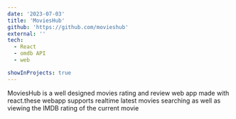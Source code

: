 ```yaml
---
date: '2023-07-03'
title: 'MoviesHub'
github: 'https://github.com/movieshub'
external: ''
tech:
  - React
  - omdb API
  - web

showInProjects: true
---
```


MoviesHub is a well designed movies rating and review web app made with react.these webapp supports realtime latest movies searching as well as viewing the IMDB rating of the current movie
